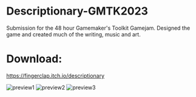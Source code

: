 # Descriptionary-GMTK2023
Submission for the 48 hour Gamemaker's Toolkit Gamejam.
Designed the game and created much of the writing, music and art.


# Download:
https://fingerclap.itch.io/descriptionary

![preview1](https://github.com/kxmii/Descriptionary-GMTK2023/assets/126708296/fdd9f2fd-5005-40c8-8c63-5e316060993b)
![preview2](https://github.com/kxmii/Descriptionary-GMTK2023/assets/126708296/44fa8c5d-36c5-4d5e-ab29-6f6cebe932d1)
![preview3](https://github.com/kxmii/Descriptionary-GMTK2023/assets/126708296/94fd22c8-92e4-4c13-b115-a77160845b64)
